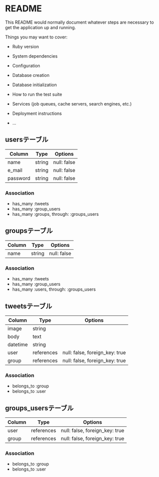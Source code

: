 # README

This README would normally document whatever steps are necessary to get the
application up and running.

Things you may want to cover:

* Ruby version

* System dependencies

* Configuration

* Database creation

* Database initialization

* How to run the test suite

* Services (job queues, cache servers, search engines, etc.)

* Deployment instructions

* ...
## usersテーブル

|Column|Type|Options|
|------|----|-------|
|name|string|null: false|
|e_mail|string|null: false|
|password|string|null: false|

### Association
- has_many :tweets
- has_many :group_users
- has_many  :groups,  through:  :groups_users

## groupsテーブル

|Column|Type|Options|
|------|----|-------|
|name|string|null: false|

### Association
- has_many :tweets
- has_many :group_users
- has_many  :users,  through:  :groups_users

## tweetsテーブル

|Column|Type|Options|
|------|----|-------|
|image|string|
|body|text|
|datetime|string|
|user|references|null: false, foreign_key: true|
|group|references|null: false, foreign_key: true|

### Association
- belongs_to :group
- belongs_to :user

## groups_usersテーブル

|Column|Type|Options|
|------|----|-------|
|user|references|null: false, foreign_key: true|
|group|references|null: false, foreign_key: true|

### Association
- belongs_to :group
- belongs_to :user
